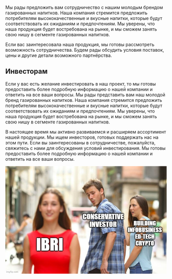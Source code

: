 Мы рады предложить вам сотрудничество с нашим молодым брендом газированных напитков. Наша компания стремится предложить потребителям высококачественные и вкусные напитки, которые будут соответствовать их ожиданиям и предпочтениям. Мы уверены, что наша продукция будет востребована на рынке, и мы сможем занять свою нишу в сегменте газированных напитков.

Если вас заинтересовала наша продукция, мы готовы рассмотреть возможность сотрудничества. Будем рады обсудить условия поставок, цены и другие детали возможного партнёрства.


Инвесторам
-
Если у вас есть желание инвестировать в наш проект, то мы готовы предоставить более подробную информацию о нашей компании и ответить на все ваши вопросы.
Мы рады представить вам наш молодой бренд газированных напитков. Наша компания стремится предложить потребителям высококачественные и вкусные напитки, которые будут соответствовать их ожиданиям и предпочтениям. Мы уверены, что наша продукция будет востребована на рынке, и мы сможем занять свою нишу в сегменте газированных напитков.

В настоящее время мы активно развиваемся и расширяем ассортимент нашей продукции. Мы ищем инвесторов, готовых поддержать нас на этом пути. Если вы заинтересованы в сотрудничестве, пожалуйста, свяжитесь с нами для обсуждения условий инвестирования. Мы готовы предоставить более подробную информацию о нашей компании и ответить на все ваши вопросы.

![Meme](/images/coop.jpg)